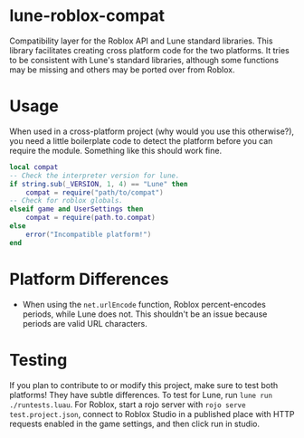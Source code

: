 # lune-roblox-compat
Compatibility layer for the Roblox API and Lune standard libraries. This library facilitates creating cross platform code for the two platforms. It tries to be consistent with Lune's standard libraries, although some functions may be missing and others may be ported over from Roblox.

# Usage
When used in a cross-platform project (why would you use this otherwise?), you need a little boilerplate code to detect the platform before you can require the module. Something like this should work fine.
```lua
local compat
-- Check the interpreter version for lune.
if string.sub(_VERSION, 1, 4) == "Lune" then
    compat = require("path/to/compat")
-- Check for roblox globals.
elseif game and UserSettings then
    compat = require(path.to.compat)
else
    error("Incompatible platform!")
end
```

# Platform Differences
- When using the `net.urlEncode` function, Roblox percent-encodes periods, while Lune does not. This shouldn't be an issue because periods are valid URL characters.

# Testing
If you plan to contribute to or modify this project, make sure to test both platforms! They have subtle differences. To test for Lune, run `lune run ./runtests.luau`. For Roblox, start a rojo server with `rojo serve test.project.json`, connect to Roblox Studio in a published place with HTTP requests enabled in the game settings, and then click run in studio.
